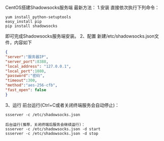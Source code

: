 CentOS搭建Shadowsocks服务端
最新方法：
1.安装
直接依次执行下列命令：
```shell
yum install python-setuptools
easy_install pip
pip install shadowsocks
```
即可完成Shadowsocks服务端安装。
2、配置
新建/etc/shadowsocks.json文件，内容如下
```json
{
"server":"服务器IP",
"server_port":8388,
"local_address": "127.0.0.1",
"local_port":1080,
"password":"密码",
"timeout":300,
"method":"aes-256-cfb",
"fast_open": false
}
```
3、运行
前台运行(Ctrl+C或者关闭终端服务会自动停止)：
```shell
ssserver -c /etc/shadowsocks.json

后台运行(推荐，关闭终端后服务会继续运行)：
ssserver -c /etc/shadowsocks.json -d start
ssserver -c /etc/shadowsocks.json -d stop
 
```